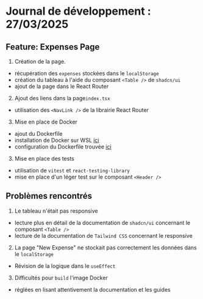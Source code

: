 # Journal de développement : 27/03/2025

## Feature: Expenses Page

1. Création de la page.
  - récupération des `expenses` stockées dans le `localStorage`
  - création du tableau à l'aide du composant `<Table />` de `shadcn/ui`
  - ajout de la page dans le React Router

2. Ajout des liens dans la page`index.tsx`
  - utilisation des `<NavLink />` de la librairie React Router

3. Mise en place de Docker
  - ajout du Dockerfile
  - installation de Docker sur WSL [ici](https://docs.docker.com/engine/install/debian/)
  - configuration du Dockerfile trouvée [ici](https://thedkpatel.medium.com/dockerizing-react-application-built-with-vite-a-simple-guide-4c41eb09defa)

3. Mise en place des tests
  - utilisation de `vitest` et `react-testing-library`
  - mise en place d'un léger test sur le composant `<Header />`

## Problèmes rencontrés

1. Le tableau n'était pas responsive
  - lecture plus en détail de la documentation de `shadcn/ui` concernant
    le composant `<Table />`
  - lecture de la documentation de `Tailwind CSS` concernant le responsive

2. La page "New Expense" ne stockait pas correctement les données dans le `localStorage`
  - Révision de la logique dans le `useEffect`

3. Difficultés pour `build` l'image Docker
  - réglées en lisant attentivement la documentation et les guides
